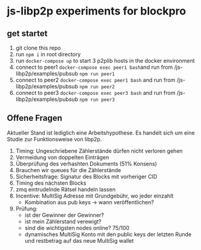 # js-libp2p experiments for blockpro 

## get startet
1. git clone this repo 
2. run ```npm i``` in root directory
3. run ```docker-compose up``` to start 3 p2plib hosts in the docker environment
4. connect to peer1 ```docker-compose exec peer1 bash```and run from /js-libp2p/examples/pubsub ```npm run peer1```
5. connect to peer2 ```docker-compose exec peer1 bash``` and run from /js-libp2p/examples/pubsub ```npm run peer2```
6. connect to peer3 ```docker-compose exec peer3 bash``` and run from /js-libp2p/examples/pubsub ```npm run peer3```


## Offene Fragen
Aktueller Stand ist lediglich eine Arbeitshypothese. Es handelt sich um eine Studie zur Funktionsweise von libp2p.

1. Timing: Ungeschriebene Zählerstände dürfen nicht verloren gehen
2. Vermeidung von doppelten Einträgen
3. Überprüfung des verhashten Dokuments (51% Konsens)
4. Brauchen wir queues für die Zählerstände
5. Sicherheitsfrage: Signatur des Blocks mit vorheriger CID
6. Timing des nächsten Blocks
7. zmq eintrudelnde Rätsel handeln lassen
8. Incentive: MultiSig Adresse mit Grundgebühr, wo jeder einzahlt 
    - Kombination aus pub keys -> wann veröffentlichen? 
9. Prüfung:
    - ist der Gewinner der Gewinner?
    - ist mein Zählerstand verewigt?
    - sind die wichtigsten nodes online? 75/100 
    - dynamisches MultiSig Konto mit den public keys der letzten Runde und restbetrag auf das neue MultiSig wallet


